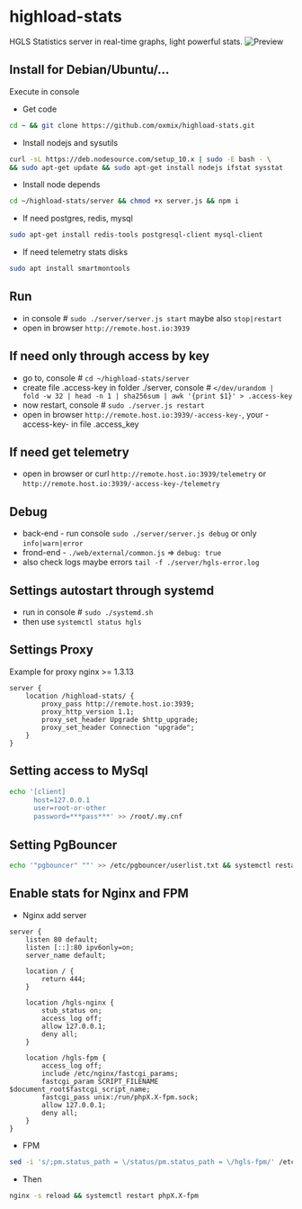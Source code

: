 # highload-stats
HGLS Statistics server in real-time graphs, light powerful stats.
![Preview](web/preview/latest.png)

## Install for Debian/Ubuntu/...
Execute in console
* Get code
```bash
cd ~ && git clone https://github.com/oxmix/highload-stats.git
```
* Install nodejs and sysutils
```bash
curl -sL https://deb.nodesource.com/setup_10.x | sudo -E bash - \
&& sudo apt-get update && sudo apt-get install nodejs ifstat sysstat 
```
* Install node depends
```bash
cd ~/highload-stats/server && chmod +x server.js && npm i
```
* If need postgres, redis, mysql
```bash
sudo apt-get install redis-tools postgresql-client mysql-client
```

* If need telemetry stats disks
```bash
sudo apt install smartmontools
```

## Run 
* in console # `sudo ./server/server.js start` maybe also `stop|restart`
* open in browser `http://remote.host.io:3939`

## If need only through access by key
* go to, console # `cd ~/highload-stats/server`
* create file .access-key in folder ./server, console # `</dev/urandom | fold -w 32 | head -n 1 | sha256sum | awk '{print $1}' > .access-key`
* now restart, console # `sudo ./server.js restart`
* open in browser `http://remote.host.io:3939/-access-key-`, your -access-key- in file .access_key

## If need get telemetry
* open in browser or curl `http://remote.host.io:3939/telemetry` or `http://remote.host.io:3939/-access-key-/telemetry`

## Debug 
* back-end - run console `sudo ./server/server.js debug` or only `info|warn|error`
* frond-end - `./web/external/common.js` => `debug: true`
* also check logs maybe errors `tail -f ./server/hgls-error.log`

## Settings autostart through systemd 
* run in console # `sudo ./systemd.sh`
* then use `systemctl status hgls` 

## Settings Proxy 
Example for proxy nginx >= 1.3.13
```nginx
server {
    location /highload-stats/ {
        proxy_pass http://remote.host.io:3939;
        proxy_http_version 1.1;
        proxy_set_header Upgrade $http_upgrade;
        proxy_set_header Connection "upgrade";
    }
}
```
## Setting access to MySql
```bash
echo '[client]
      host=127.0.0.1
      user=root-or-other
      password=***pass***' >> /root/.my.cnf
```

## Setting PgBouncer
```bash
echo '"pgbouncer" ""' >> /etc/pgbouncer/userlist.txt && systemctl restart pgbouncer
```

## Enable stats for Nginx and FPM
* Nginx add server
```nginx
server {
    listen 80 default;
    listen [::]:80 ipv6only=on;
    server_name default;

    location / {
        return 444;
    }

    location /hgls-nginx {
        stub_status on;
        access_log off;
        allow 127.0.0.1;
        deny all;
    }

    location /hgls-fpm {
        access_log off;
        include /etc/nginx/fastcgi_params;
        fastcgi_param SCRIPT_FILENAME $document_root$fastcgi_script_name;
        fastcgi_pass unix:/run/phpX.X-fpm.sock;
        allow 127.0.0.1;
        deny all;
    }
}
```
* FPM
```bash
sed -i 's/;pm.status_path = \/status/pm.status_path = \/hgls-fpm/' /etc/php/X.X/fpm/pool.d/www.conf
```
* Then
```bash
nginx -s reload && systemctl restart phpX.X-fpm
```